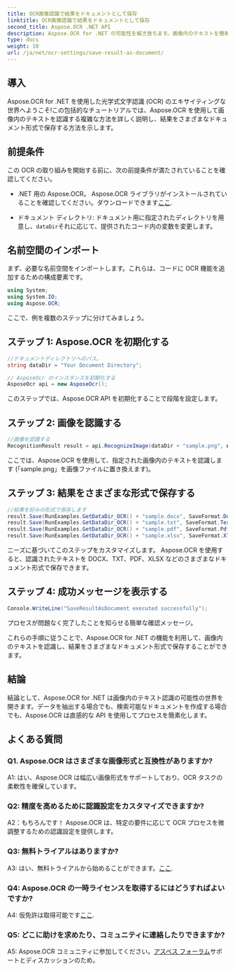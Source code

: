```yaml
---
title: OCR画像認識で結果をドキュメントとして保存
linktitle: OCR画像認識で結果をドキュメントとして保存
second_title: Aspose.OCR .NET API
description: Aspose.OCR for .NET の可能性を解き放ちます。画像内のテキストを簡単に認識し、結果をさまざまなドキュメント形式で保存します。
type: docs
weight: 10
url: /ja/net/ocr-settings/save-result-as-document/
---
```

## 導入

Aspose.OCR for .NET を使用した光学式文字認識 (OCR) のエキサイティングな世界へようこそ!この包括的なチュートリアルでは、Aspose.OCR を使用して画像内のテキストを認識する複雑な方法を詳しく説明し、結果をさまざまなドキュメント形式で保存する方法を示します。

## 前提条件

この OCR の取り組みを開始する前に、次の前提条件が満たされていることを確認してください。

-  .NET 用の Aspose.OCR。 Aspose.OCR ライブラリがインストールされていることを確認してください。ダウンロードできます[ここ](https://releases.aspose.com/ocr/net/).

- ドキュメント ディレクトリ: ドキュメント用に指定されたディレクトリを用意し、`dataDir`それに応じて、提供されたコード内の変数を変更します。

## 名前空間のインポート

まず、必要な名前空間をインポートします。これらは、コードに OCR 機能を追加するための構成要素です。

```csharp
using System;
using System.IO;
using Aspose.OCR;
```

ここで、例を複数のステップに分けてみましょう。

## ステップ 1: Aspose.OCR を初期化する

```csharp
//ドキュメントディレクトリへのパス。
string dataDir = "Your Document Directory";

// AsposeOcr のインスタンスを初期化する
AsposeOcr api = new AsposeOcr();
```

このステップでは、Aspose.OCR API を初期化することで段階を設定します。

## ステップ 2: 画像を認識する

```csharp
//画像を認識する
RecognitionResult result = api.RecognizeImage(dataDir + "sample.png", new RecognitionSettings { });
```

ここでは、Aspose.OCR を使用して、指定された画像内のテキストを認識します (「sample.png」を画像ファイルに置き換えます)。

## ステップ 3: 結果をさまざまな形式で保存する

```csharp
//結果を好みの形式で保存します
result.Save(RunExamples.GetDataDir_OCR() + "sample.docx", SaveFormat.Docx);
result.Save(RunExamples.GetDataDir_OCR() + "sample.txt", SaveFormat.Text);
result.Save(RunExamples.GetDataDir_OCR() + "sample.pdf", SaveFormat.Pdf);
result.Save(RunExamples.GetDataDir_OCR() + "sample.xlsx", SaveFormat.Xlsx);
```

ニーズに基づいてこのステップをカスタマイズします。 Aspose.OCR を使用すると、認識されたテキストを DOCX、TXT、PDF、XLSX などのさまざまなドキュメント形式で保存できます。

## ステップ 4: 成功メッセージを表示する

```csharp
Console.WriteLine("SaveResultAsDocument executed successfully");
```

プロセスが問題なく完了したことを知らせる簡単な確認メッセージ。

これらの手順に従うことで、Aspose.OCR for .NET の機能を利用して、画像内のテキストを認識し、結果をさまざまなドキュメント形式で保存することができます。

## 結論

結論として、Aspose.OCR for .NET は画像内のテキスト認識の可能性の世界を開きます。データを抽出する場合でも、検索可能なドキュメントを作成する場合でも、Aspose.OCR は直感的な API を使用してプロセスを簡素化します。

## よくある質問

### Q1. Aspose.OCR はさまざまな画像形式と互換性がありますか?

A1: はい、Aspose.OCR は幅広い画像形式をサポートしており、OCR タスクの柔軟性を確保しています。

### Q2: 精度を高めるために認識設定をカスタマイズできますか?

A2：もちろんです！ Aspose.OCR は、特定の要件に応じて OCR プロセスを微調整するための認識設定を提供します。

### Q3: 無料トライアルはありますか?

 A3: はい、無料トライアルから始めることができます。[ここ](https://releases.aspose.com/).

### Q4: Aspose.OCR の一時ライセンスを取得するにはどうすればよいですか?

 A4: 仮免許は取得可能です[ここ](https://purchase.aspose.com/temporary-license/).

### Q5: どこに助けを求めたり、コミュニティに連絡したりできますか?

 A5: Aspose.OCR コミュニティに参加してください。[アスペス フォーラム](https://forum.aspose.com/c/ocr/16)サポートとディスカッションのため。